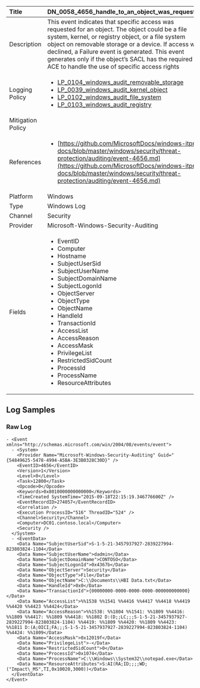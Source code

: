 | Title             | DN_0058_4656_handle_to_an_object_was_requested                                                                                                      |
|:------------------|:-----------------------------------------------------------------------------------------------------------------|
| Description       | This event indicates that specific access was requested for an object.  The object could be a file system, kernel, or registry object, or a file  system object on removable storage or a device. If access was declined,  a Failure event is generated. This event generates only if the object’s  SACL has the required ACE to handle the use of specific access rights                                                                                                |
| Logging Policy    | <ul><li>[LP_0104_windows_audit_removable_storage](../Logging_Policies/LP_0104_windows_audit_removable_storage.md)</li><li>[LP_0039_windows_audit_kernel_object](../Logging_Policies/LP_0039_windows_audit_kernel_object.md)</li><li>[LP_0102_windows_audit_file_system](../Logging_Policies/LP_0102_windows_audit_file_system.md)</li><li>[LP_0103_windows_audit_registry](../Logging_Policies/LP_0103_windows_audit_registry.md)</li></ul> |
| Mitigation Policy | |
| References     		| <ul><li>[https://github.com/MicrosoftDocs/windows-itpro-docs/blob/master/windows/security/threat-protection/auditing/event-4656.md](https://github.com/MicrosoftDocs/windows-itpro-docs/blob/master/windows/security/threat-protection/auditing/event-4656.md)</li></ul>                                  |
| Platform       		| Windows   |
| Type           		| Windows Log 		| 
| Channel        		| Security    |
| Provider       		| Microsoft-Windows-Security-Auditing   |
| Fields         		| <ul><li>EventID</li><li>Computer</li><li>Hostname</li><li>SubjectUserSid</li><li>SubjectUserName</li><li>SubjectDomainName</li><li>SubjectLogonId</li><li>ObjectServer</li><li>ObjectType</li><li>ObjectName</li><li>HandleId</li><li>TransactionId</li><li>AccessList</li><li>AccessReason</li><li>AccessMask</li><li>PrivilegeList</li><li>RestrictedSidCount</li><li>ProcessId</li><li>ProcessName</li><li>ResourceAttributes</li></ul>                                               |


## Log Samples

### Raw Log

```
- <Event xmlns="http://schemas.microsoft.com/win/2004/08/events/event">
  - <System>
    <Provider Name="Microsoft-Windows-Security-Auditing" Guid="{54849625-5478-4994-A5BA-3E3B0328C30D}" /> 
    <EventID>4656</EventID> 
    <Version>1</Version> 
    <Level>0</Level> 
    <Task>12800</Task> 
    <Opcode>0</Opcode> 
    <Keywords>0x8010000000000000</Keywords> 
    <TimeCreated SystemTime="2015-09-18T22:15:19.346776600Z" /> 
    <EventRecordID>274057</EventRecordID> 
    <Correlation /> 
    <Execution ProcessID="516" ThreadID="524" /> 
    <Channel>Security</Channel> 
    <Computer>DC01.contoso.local</Computer> 
    <Security /> 
  </System>
  - <EventData>
    <Data Name="SubjectUserSid">S-1-5-21-3457937927-2839227994-823803824-1104</Data> 
    <Data Name="SubjectUserName">dadmin</Data> 
    <Data Name="SubjectDomainName">CONTOSO</Data> 
    <Data Name="SubjectLogonId">0x4367b</Data> 
    <Data Name="ObjectServer">Security</Data> 
    <Data Name="ObjectType">File</Data> 
    <Data Name="ObjectName">C:\\Documents\\HBI Data.txt</Data> 
    <Data Name="HandleId">0x0</Data> 
    <Data Name="TransactionId">{00000000-0000-0000-0000-000000000000}</Data> 
    <Data Name="AccessList">%%1538 %%1541 %%4416 %%4417 %%4418 %%4419 %%4420 %%4423 %%4424</Data> 
    <Data Name="AccessReason">%%1538: %%1804 %%1541: %%1809 %%4416: %%1809 %%4417: %%1809 %%4418: %%1802 D:(D;;LC;;;S-1-5-21-3457937927-2839227994-823803824-1104) %%4419: %%1809 %%4420: %%1809 %%4423: %%1811 D:(A;OICI;FA;;;S-1-5-21-3457937927-2839227994-823803824-1104) %%4424: %%1809</Data> 
    <Data Name="AccessMask">0x12019f</Data> 
    <Data Name="PrivilegeList">-</Data> 
    <Data Name="RestrictedSidCount">0</Data> 
    <Data Name="ProcessId">0x1074</Data> 
    <Data Name="ProcessName">C:\\Windows\\System32\\notepad.exe</Data> 
    <Data Name="ResourceAttributes">S:AI(RA;ID;;;;WD;("Impact\_MS",TI,0x10020,3000))</Data> 
  </EventData>
</Event>

```




